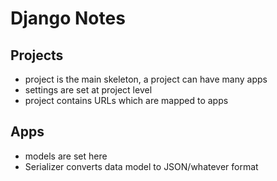 # Django Notes

## Projects
* project is the main skeleton, a project can have many apps
* settings are set at project level
* project contains URLs which are mapped to apps

## Apps
* models are set here
* Serializer converts data model to JSON/whatever format
